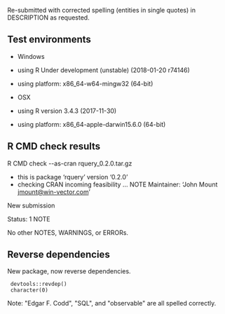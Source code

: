 
Re-submitted with corrected spelling (entities in single quotes) in DESCRIPTION as requested.

## Test environments

  * Windows
  * using R Under development (unstable) (2018-01-20 r74146)
  * using platform: x86_64-w64-mingw32 (64-bit)

  * OSX
  * using R version 3.4.3 (2017-11-30)
  * using platform: x86_64-apple-darwin15.6.0 (64-bit)

## R CMD check results

R CMD check --as-cran rquery_0.2.0.tar.gz 

   * this is package ‘rquery’ version ‘0.2.0’
   * checking CRAN incoming feasibility ... NOTE
   Maintainer: ‘John Mount <jmount@win-vector.com>’

   New submission

Status: 1 NOTE

No other NOTES, WARNINGS, or ERRORs.


## Reverse dependencies

New package, now reverse dependencies.

     devtools::revdep()
     character(0)
     
Note: "Edgar F. Codd", "SQL", and "observable" are all spelled correctly.
